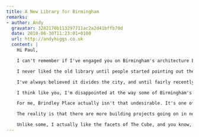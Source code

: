 ```yaml
---
title: A New Library for Birmingham
remarks:
- author: Andy
  gravatar: 3282170b113297711ac2a2d41bffb70d
  date: 2010-06-30T11:23:01+0100
  url: http://andyhiggs.co.uk
  content: |
    Hi Paul,

    I can't remember if I've engaged you on Birmingham's architecture before, but if not, there's a reason to now!

    I never liked the old library until people started pointing out the history, what it should have been and when I actually stopped and studied the building in more detail.

    I've always believed it divides the city, and until fairly recently had been unaware that it once had been an open space - something which I think should - had the whole scheme been realised, been something fantastic. The fact remains though, it's location is poor, and ultimately will underwrite the fate of the building.

    I think like you, I'm disappointed at the way some of Birmingham's recent architecture seems to fail to endure, but that said - there are some gems amongst a lot of trash. I also like that we are prepared to innovate, and am not so crushingly bound by the idea we should preserve everything.

    For me, Brindley Place actually isn't that undesirable. It's one of the few new well-services, pleasant open and social spaces in Brum, if not particularly adventurous - I'd far more easily criticise the dull buildings of the late 80s and early 90s that line the tow path between The Mailbox and the ICC.

    The reality is that there are more building projects going on in now Birmingham than in a long time, and the skyline is definitely going upwards. I hope that the integrity of new works like the new library and the planned buildings do go on to shape how Birmingham is perceived and hopefully if they will reflect on us well.

    Unlike some, I actually like the facets of The Cube, and you know, we might not get everything right first time, but the more care and effort put into experimental architecture the better. Even if it's not always successful, it does indicate that people here are willing to give new ideas the benefit of the doubt. And the reality is that for all the outstanding, wonderful stuff we could build, it will always be affected by what surrounds it - and in many cases - that will continue detract until many older, less attractive buildings, get the attention they deserve.
---
```

